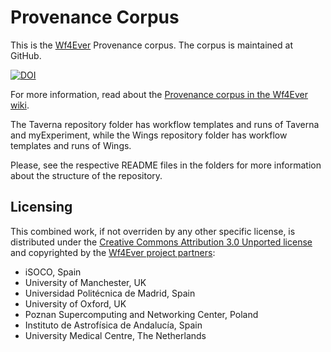 Provenance Corpus
=================
This is the [Wf4Ever](http://www.wf4ever-project.org/) Provenance corpus.
The corpus is maintained at GitHub.

[![DOI](https://zenodo.org/badge/doi/10.5281/zenodo.11607.png)](http://dx.doi.org/10.5281/zenodo.11607)

For more information, read about the [Provenance corpus in the Wf4Ever
wiki](http://www.wf4ever-project.org/wiki/display/docs/Provenance+corpus).

The Taverna repository folder has workflow templates and runs of Taverna and myExperiment, 
while the Wings repository folder has workflow templates and runs of Wings.

Please, see the respective README files in the folders for more information about
the structure of the repository.

Licensing
---------
This combined work, if not overriden by any other specific license, is
distributed under the [Creative Commons Attribution 3.0 Unported
license](http://creativecommons.org/licenses/by/3.0/) and copyrighted by
the [Wf4Ever project partners](http://www.wf4ever-project.org/partners):

* iSOCO, Spain
* University of Manchester, UK
* Universidad Politécnica de Madrid, Spain
* University of Oxford, UK
* Poznan Supercomputing and Networking Center, Poland
* Instituto de Astrofísica de Andalucía, Spain
* University Medical Centre, The Netherlands
